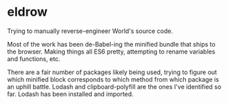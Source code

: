 # eldrow
Trying to manually reverse-engineer World's source code.

Most of the work has been de-Babel-ing the minified bundle that ships to the browser. Making things all ES6 pretty, attempting to rename variables and functions, etc.

There are a fair number of packages likely being used, trying to figure out which minified block corresponds to which method from which package is an uphill battle. Lodash and clipboard-polyfill are the ones I've identified so far. Lodash has been installed and imported. 
